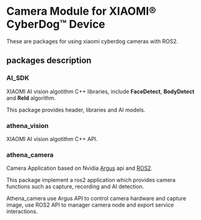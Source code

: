# Camera Module for XIAOMI&reg; CyberDog&trade; Device
These are packages for using xiaomi cyberdog cameras with ROS2.

## packages description

### AI_SDK
XIAOMI AI vision algotithm C++ libraries, include **FaceDetect**, **BodyDetect** and **ReId** algorithm.

This package provides header, libraries and AI models.

### athena_vision
XIAOMI AI vision algotithm C++ API.

### athena_camera
Camera Application based on Nvidia [Argus](https://docs.nvidia.com/jetson/l4t-multimedia/group__LibargusAPI.html) api and [ROS2](https://www.ros.org/).

This package implement a ros2 application which provides camera functions such as capture, recording and AI detection.

Athena_camera use Argus API to control camera hardware and capture image, use ROS2 API to manager camera node and export service interactions.
